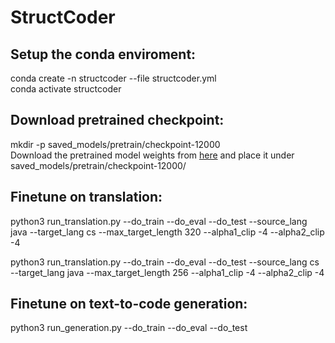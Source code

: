 # StructCoder

## Setup the conda enviroment:
conda create -n structcoder --file structcoder.yml <br>
conda activate structcoder

## Download pretrained checkpoint:
mkdir -p saved_models/pretrain/checkpoint-12000 <br>
Download the pretrained model weights from [here](https://drive.google.com/drive/folders/1cyvtmZjaLc1OwlnU0_N_GwC_eAs5snf9?usp=sharing) and place it under saved_models/pretrain/checkpoint-12000/

## Finetune on translation:
python3 run_translation.py --do_train --do_eval --do_test --source_lang java --target_lang cs --max_target_length 320 --alpha1_clip -4 --alpha2_clip -4 

python3 run_translation.py --do_train --do_eval --do_test --source_lang cs --target_lang java --max_target_length 256 --alpha1_clip -4 --alpha2_clip -4

## Finetune on text-to-code generation:
python3 run_generation.py --do_train --do_eval --do_test
